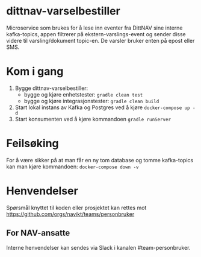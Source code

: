 # dittnav-varselbestiller

Microservice som brukes for å lese inn eventer fra DittNAV sine interne kafka-topics, 
appen filtrerer på ekstern-varslings-event og sender disse videre til varsling/dokument topic-en. 
De varsler bruker enten på epost eller SMS.

# Kom i gang
1. Bygge dittnav-varselbestiller:
    * bygge og kjøre enhetstester: `gradle clean test`
    * bygge og kjøre integrasjonstester: `gradle clean build`
2. Start lokal instans av Kafka og Postgres ved å kjøre `docker-compose up -d`
3. Start konsumenten ved å kjøre kommandoen `gradle runServer`

# Feilsøking
For å være sikker på at man får en ny tom database og tomme kafka-topics kan man kjøre kommandoen: `docker-compose down -v`

# Henvendelser

Spørsmål knyttet til koden eller prosjektet kan rettes mot https://github.com/orgs/navikt/teams/personbruker

## For NAV-ansatte

Interne henvendelser kan sendes via Slack i kanalen #team-personbruker.
